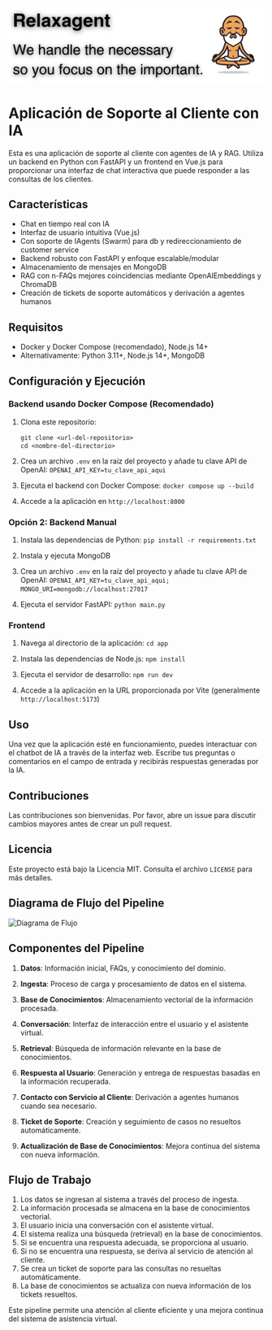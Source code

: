 ![Banner](banner.png)

# Aplicación de Soporte al Cliente con IA

Esta es una aplicación de soporte al cliente con agentes de IA y RAG. Utiliza un backend en Python con FastAPI y un frontend en Vue.js para proporcionar una interfaz de chat interactiva que puede responder a las consultas de los clientes.

## Características

- Chat en tiempo real con IA
- Interfaz de usuario intuitiva (Vue.js)
- Con soporte de IAgents (Swarm) para db y redireccionamiento de customer service
- Backend robusto con FastAPI y enfoque escalable/modular
- Almacenamiento de mensajes en MongoDB
- RAG con n-FAQs mejores coincidencias mediante OpenAIEmbeddings y ChromaDB
- Creación de tickets de soporte automáticos y derivación a agentes humanos

## Requisitos

- Docker y Docker Compose (recomendado), Node.js 14+
- Alternativamente: Python 3.11+, Node.js 14+, MongoDB

## Configuración y Ejecución

### Backend usando Docker Compose (Recomendado)

1. Clona este repositorio:
   ```
   git clone <url-del-repositorio>
   cd <nombre-del-directorio>
   ```

2. Crea un archivo `.env` en la raíz del proyecto y añade tu clave API de OpenAI:
   ``` OPENAI_API_KEY=tu_clave_api_aqui ```

3. Ejecuta el backend con Docker Compose:
   ``` docker compose up --build ```

4. Accede a la aplicación en `http://localhost:8000`

### Opción 2: Backend Manual

1. Instala las dependencias de Python:
   ``` pip install -r requirements.txt ```

2. Instala y ejecuta MongoDB

3. Crea un archivo `.env` en la raíz del proyecto y añade tu clave API de OpenAI:
   ``` OPENAI_API_KEY=tu_clave_api_aqui; MONGO_URI=mongodb://localhost:27017 ```

4. Ejecuta el servidor FastAPI:
   ```python main.py```

### Frontend

1. Navega al directorio de la aplicación:
   ```cd app```

2. Instala las dependencias de Node.js:
   ```npm install```

3. Ejecuta el servidor de desarrollo:
   ```npm run dev```

4. Accede a la aplicación en la URL proporcionada por Vite (generalmente `http://localhost:5173`)

## Uso

Una vez que la aplicación esté en funcionamiento, puedes interactuar con el chatbot de IA a través de la interfaz web. Escribe tus preguntas o comentarios en el campo de entrada y recibirás respuestas generadas por la IA.

## Contribuciones

Las contribuciones son bienvenidas. Por favor, abre un issue para discutir cambios mayores antes de crear un pull request.

## Licencia

Este proyecto está bajo la Licencia MIT. Consulta el archivo `LICENSE` para más detalles.

## Diagrama de Flujo del Pipeline

![Diagrama de Flujo](flow_diagram.png)

## Componentes del Pipeline

1. **Datos**: Información inicial, FAQs, y conocimiento del dominio.

2. **Ingesta**: Proceso de carga y procesamiento de datos en el sistema.

3. **Base de Conocimientos**: Almacenamiento vectorial de la información procesada.

4. **Conversación**: Interfaz de interacción entre el usuario y el asistente virtual.

5. **Retrieval**: Búsqueda de información relevante en la base de conocimientos.

6. **Respuesta al Usuario**: Generación y entrega de respuestas basadas en la información recuperada.

7. **Contacto con Servicio al Cliente**: Derivación a agentes humanos cuando sea necesario.

8. **Ticket de Soporte**: Creación y seguimiento de casos no resueltos automáticamente.

9. **Actualización de Base de Conocimientos**: Mejora continua del sistema con nueva información.

## Flujo de Trabajo

1. Los datos se ingresan al sistema a través del proceso de ingesta.
2. La información procesada se almacena en la base de conocimientos vectorial.
3. El usuario inicia una conversación con el asistente virtual.
4. El sistema realiza una búsqueda (retrieval) en la base de conocimientos.
5. Si se encuentra una respuesta adecuada, se proporciona al usuario.
6. Si no se encuentra una respuesta, se deriva al servicio de atención al cliente.
7. Se crea un ticket de soporte para las consultas no resueltas automáticamente.
8. La base de conocimientos se actualiza con nueva información de los tickets resueltos.

Este pipeline permite una atención al cliente eficiente y una mejora continua del sistema de asistencia virtual.
